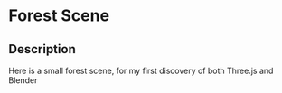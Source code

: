 # Forest Scene

## Description
Here is a small forest scene, for my first discovery of both Three.js and Blender

